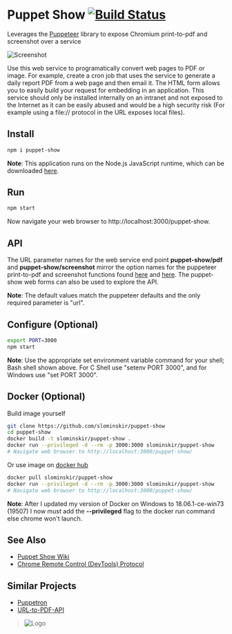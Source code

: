 # Puppet Show [![Build Status](https://travis-ci.com/slominskir/puppet-show.svg?branch=master)](https://travis-ci.com/slominskir/puppet-show)
Leverages the [Puppeteer](https://github.com/GoogleChrome/puppeteer) library to expose Chromium print-to-pdf and screenshot over a service

![Screenshot](https://cdn.rawgit.com/slominskir/puppet-show/master/Screenshot.png)

Use this web service to programatically convert web pages to PDF or image.  For example, create a cron job that uses the service to generate a daily report PDF from a web page and then email it.  The HTML form allows you to easily build your request for embedding in an application.  This service should only be installed internally on an intranet and not exposed to the Internet as it can be easily abused and would be a high security risk (For example using a file:// protocol in the URL exposes local files).

## Install
```bash
npm i puppet-show
```
**Note**: This application runs on the Node.js JavaScript runtime, which can be downloaded [here](https://nodejs.org/en/download/).

## Run
```bash
npm start
```
Now navigate your web browser to http://localhost:3000/puppet-show.

## API
The URL parameter names for the web service end point __puppet-show/pdf__ and __puppet-show/screenshot__ mirror the option names for the puppeteer print-to-pdf and screenshot functions found [here](https://github.com/GoogleChrome/puppeteer/blob/master/docs/api.md#pagepdfoptions) and [here](https://github.com/GoogleChrome/puppeteer/blob/master/docs/api.md#pagescreenshotoptions).  The puppet-show web forms can also be used to explore the API.

**Note**: The default values match the puppeteer defaults and the only required parameter is "url".

## Configure (Optional)
```bash
export PORT=3000
npm start
```
**Note**: Use the appropriate set environment variable command for your shell; Bash shell shown above.  For C Shell use "setenv PORT 3000", and for Windows use "set PORT 3000". 

## Docker (Optional)
Build image yourself
```bash
git clone https://github.com/slominskir/puppet-show
cd puppet-show
docker build -t slominskir/puppet-show .
docker run --privileged -d --rm -p 3000:3000 slominskir/puppet-show
# Navigate web browser to http://localhost:3000/puppet-show/
```
Or use image on [docker hub](https://hub.docker.com/r/slominskir/puppet-show/)
```bash
docker pull slominskir/puppet-show
docker run --privileged -d --rm -p 3000:3000 slominskir/puppet-show
# Navigate web browser to http://localhost:3000/puppet-show/
```
**Note**: After I updated my version of Docker on Windows to 18.06.1-ce-win73 (19507) I now must add the __--privileged__ flag to the docker run command else chrome won't launch.

## See Also
   - [Puppet Show Wiki](https://github.com/slominskir/puppet-show/wiki)
   - [Chrome Remote Control (DevTools) Protocol](https://chromedevtools.github.io/devtools-protocol/tot/Page#method-printToPDF)
   
## Similar Projects
   - [Puppetron](https://github.com/cheeaun/puppetron)
   - [URL-to-PDF-API](https://github.com/alvarcarto/url-to-pdf-api)


> ![Logo](https://cdn.rawgit.com/slominskir/puppet-show/master/public/images/logo64x64.png)
